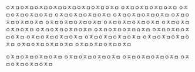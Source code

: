 ㅇㅈㅁㅇㅈㅁㅇㅈㅁㅇㅈㅁㅇㅈㅁㅇㅈㅁㅇㅈㅁㅇㅈㅁ
ㅇㅈㅁㅇㅈㅁㅇㅈㅁㅇㅈㅁ
ㅇㅈㅁㅇㅈㅁㅇㅈㅁㅇㅈㅁ
ㅇㅈㅁㅇㅈㅁㅇㅈㅁㅇㅈㅁ
ㅇㅈㅁㅇㅈㅁㅇㅈㅁㅇㅈㅁ
ㅇㅈㅁㅇㅈㅁㅇㅈㅁㅇㅈㅁ
ㅇㅈㅁㅇㅈㅁㅇㅈㅁㅇㅈㅁ
ㅇㅈㅁㅇㅈㅁㅇㅈㅁㅇㅈㅁ
ㅇㅈㅁㅇㅈㅁㅇㅈㅁㅇㅈㅁ
ㅇㅈㅁㅇㅈㅁㅇㅈㅁㅇㅈㅁ
ㅇㅈㅁㅇㅈㅁㅇㅈㅁㅇㅈㅁ
ㅇㅈㅁㅇㅈㅁㅇㅈㅁㅇㅈㅁ
ㅇㅈㅁㅇㅈㅁㅇㅈㅁㅇㅈㅁ
ㅇㅈㅁㅇㅈㅁㅇㅈㅁㅇㅈㅁ
ㅇㅈㅁㅇㅈㅁㅇㅈㅁㅇㅈㅁ
ㅇㅈㅁㅇㅈㅁㅇㅈㅁㅇㅈㅁ
ㅇㅈㅁㅇㅈㅁㅇㅈㅁㅇㅈㅁ

ㅇㅈㅁㅇㅈㅁㅇㅈㅁㅇㅈㅁ
ㅇㅈㅁㅇㅈㅁㅇㅈㅁㅇㅈㅁ
ㅇㅈㅁㅇㅈㅁㅇㅈㅁㅇㅈㅁ
ㅇㅈㅁㅇㅈㅁㅇㅈㅁㅇㅈㅁ
